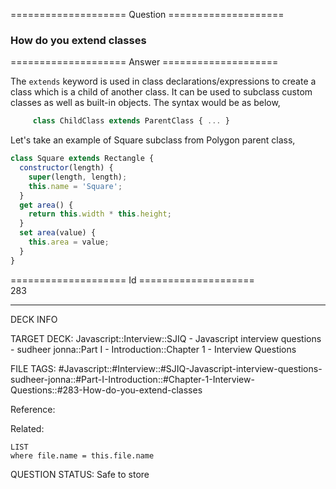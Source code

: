 ==================== Question ====================  

### How do you extend classes  

==================== Answer ====================  

The `extends` keyword is used in class declarations/expressions to create a
class which is a child of another class. It can be used to subclass custom
classes as well as built-in objects. The syntax would be as below,

```javascript
     class ChildClass extends ParentClass { ... }
```

Let's take an example of Square subclass from Polygon parent class,

```javascript
class Square extends Rectangle {
  constructor(length) {
    super(length, length);
    this.name = 'Square';
  }
  get area() {
    return this.width * this.height;
  }
  set area(value) {
    this.area = value;
  }
}
```

==================== Id ====================  
283
<!--ID: 1707879816677-->

---

DECK INFO

TARGET DECK: Javascript::Interview::SJIQ - Javascript interview questions - sudheer jonna::Part I - Introduction::Chapter 1 - Interview Questions

FILE TAGS: #Javascript::#Interview::#SJIQ-Javascript-interview-questions-sudheer-jonna::#Part-I-Introduction::#Chapter-1-Interview-Questions::#283-How-do-you-extend-classes

Reference:

Related:

```dataview
LIST
where file.name = this.file.name
```
QUESTION STATUS: Safe to store
